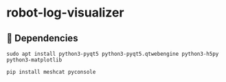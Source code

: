 # robot-log-visualizer


## 📝 Dependencies

```
sudo apt install python3-pyqt5 python3-pyqt5.qtwebengine python3-h5py python3-matplotlib
```

```
pip install meshcat pyconsole
```
